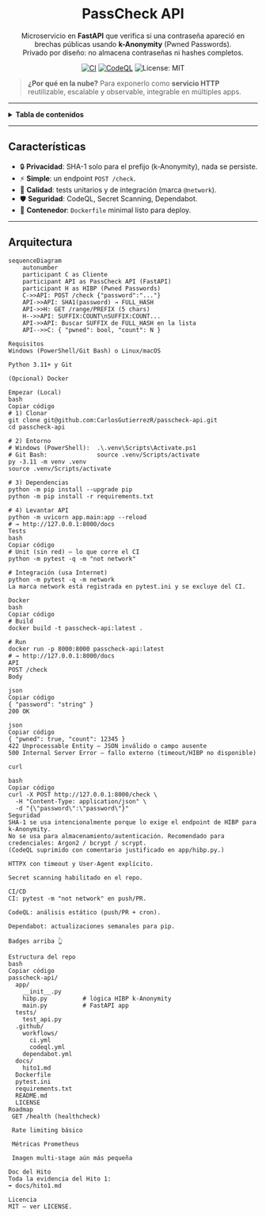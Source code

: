 <div align="center">

# PassCheck API

Microservicio en **FastAPI** que verifica si una contraseña apareció en brechas públicas usando **k-Anonymity** (Pwned Passwords).  
Privado por diseño: no almacena contraseñas ni hashes completos.

[![CI](https://github.com/CarlosGutierrezR/passcheck-api/actions/workflows/ci.yml/badge.svg)](https://github.com/CarlosGutierrezR/passcheck-api/actions/workflows/ci.yml)
[![CodeQL](https://github.com/CarlosGutierrezR/passcheck-api/actions/workflows/codeql.yml/badge.svg)](https://github.com/CarlosGutierrezR/passcheck-api/actions/workflows/codeql.yml)
![License: MIT](https://img.shields.io/badge/License-MIT-green.svg)

</div>

> **¿Por qué en la nube?** Para exponerlo como **servicio HTTP** reutilizable, escalable y observable, integrable en múltiples apps.

---

<details>
<summary><strong>Tabla de contenidos</strong></summary>

- [Características](#características)
- [Arquitectura](#arquitectura)
- [Requisitos](#requisitos)
- [Empezar (Local)](#empezar-local)
- [Tests](#tests)
- [Docker](#docker)
- [API](#api)
- [Seguridad](#seguridad)
- [CI/CD](#cicd)
- [Estructura del repo](#estructura-del-repo)
- [Roadmap](#roadmap)
- [Doc del Hito](#doc-del-hito)
- [Licencia](#licencia)

</details>

---

## Características

- 🔒 **Privacidad**: SHA-1 solo para el prefijo (k-Anonymity), nada se persiste.  
- ⚡ **Simple**: un endpoint `POST /check`.  
- 🧪 **Calidad**: tests unitarios y de integración (marca `@network`).  
- 🛡️ **Seguridad**: CodeQL, Secret Scanning, Dependabot.  
- 🐳 **Contenedor**: `Dockerfile` minimal listo para deploy.

---

## Arquitectura

```mermaid
sequenceDiagram
    autonumber
    participant C as Cliente
    participant API as PassCheck API (FastAPI)
    participant H as HIBP (Pwned Passwords)
    C->>API: POST /check {"password":"..."}
    API->>API: SHA1(password) → FULL_HASH
    API->>H: GET /range/PREFIX (5 chars)
    H-->>API: SUFFIX:COUNT\nSUFFIX:COUNT...
    API->>API: Buscar SUFFIX de FULL_HASH en la lista
    API-->>C: { "pwned": bool, "count": N }

Requisitos
Windows (PowerShell/Git Bash) o Linux/macOS

Python 3.11+ y Git

(Opcional) Docker

Empezar (Local)
bash
Copiar código
# 1) Clonar
git clone git@github.com:CarlosGutierrezR/passcheck-api.git
cd passcheck-api

# 2) Entorno
# Windows (PowerShell):  .\.venv\Scripts\Activate.ps1
# Git Bash:              source .venv/Scripts/activate
py -3.11 -m venv .venv
source .venv/Scripts/activate

# 3) Dependencias
python -m pip install --upgrade pip
python -m pip install -r requirements.txt

# 4) Levantar API
python -m uvicorn app.main:app --reload
# → http://127.0.0.1:8000/docs
Tests
bash
Copiar código
# Unit (sin red) — lo que corre el CI
python -m pytest -q -m "not network"

# Integración (usa Internet)
python -m pytest -q -m network
La marca network está registrada en pytest.ini y se excluye del CI.

Docker
bash
Copiar código
# Build
docker build -t passcheck-api:latest .

# Run
docker run -p 8000:8000 passcheck-api:latest
# → http://127.0.0.1:8000/docs
API
POST /check
Body

json
Copiar código
{ "password": "string" }
200 OK

json
Copiar código
{ "pwned": true, "count": 12345 }
422 Unprocessable Entity — JSON inválido o campo ausente
500 Internal Server Error — fallo externo (timeout/HIBP no disponible)

curl

bash
Copiar código
curl -X POST http://127.0.0.1:8000/check \
  -H "Content-Type: application/json" \
  -d "{\"password\":\"password\"}"
Seguridad
SHA-1 se usa intencionalmente porque lo exige el endpoint de HIBP para k-Anonymity.
No se usa para almacenamiento/autenticación. Recomendado para credenciales: Argon2 / bcrypt / scrypt.
(CodeQL suprimido con comentario justificado en app/hibp.py.)

HTTPX con timeout y User-Agent explícito.

Secret scanning habilitado en el repo.

CI/CD
CI: pytest -m "not network" en push/PR.

CodeQL: análisis estático (push/PR + cron).

Dependabot: actualizaciones semanales para pip.

Badges arriba 👆

Estructura del repo
bash
Copiar código
passcheck-api/
  app/
    __init__.py
    hibp.py          # lógica HIBP k-Anonymity
    main.py          # FastAPI app
  tests/
    test_api.py
  .github/
    workflows/
      ci.yml
      codeql.yml
    dependabot.yml
  docs/
    hito1.md
  Dockerfile
  pytest.ini
  requirements.txt
  README.md
  LICENSE
Roadmap
 GET /health (healthcheck)

 Rate limiting básico

 Métricas Prometheus

 Imagen multi-stage aún más pequeña

Doc del Hito
Toda la evidencia del Hito 1:
➡️ docs/hito1.md

Licencia
MIT — ver LICENSE.
